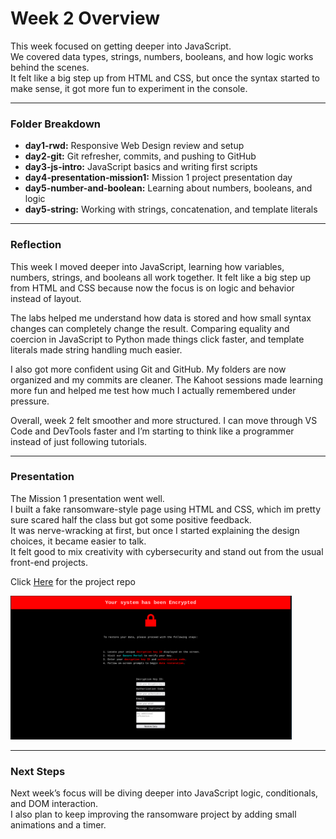 # Week 2 Overview

This week focused on getting deeper into JavaScript.  
We covered data types, strings, numbers, booleans, and how logic works behind the scenes.  
It felt like a big step up from HTML and CSS, but once the syntax started to make sense, it got more fun to experiment in the console.

---

### Folder Breakdown
- **day1-rwd:** Responsive Web Design review and setup  
- **day2-git:** Git refresher, commits, and pushing to GitHub  
- **day3-js-intro:** JavaScript basics and writing first scripts  
- **day4-presentation-mission1:** Mission 1 project presentation day  
- **day5-number-and-boolean:** Learning about numbers, booleans, and logic  
- **day5-string:** Working with strings, concatenation, and template literals  

---

### Reflection
This week I moved deeper into JavaScript, learning how variables, numbers, strings, and booleans all work together.
It felt like a big step up from HTML and CSS because now the focus is on logic and behavior instead of layout.

The labs helped me understand how data is stored and how small syntax changes can completely change the result.
Comparing equality and coercion in JavaScript to Python made things click faster, and template literals made string handling much easier.

I also got more confident using Git and GitHub. My folders are now organized and my commits are cleaner.
The Kahoot sessions made learning more fun and helped me test how much I actually remembered under pressure.

Overall, week 2 felt smoother and more structured. I can move through VS Code and DevTools faster and I’m starting to think like a programmer instead of just following tutorials.

---

### Presentation
The Mission 1 presentation went well.  
I built a fake ransomware-style page using HTML and CSS, which im pretty sure scared half the class but got some positive feedback.  
It was nerve-wracking at first, but once I started explaining the design choices, it became easier to talk.  
It felt good to mix creativity with cybersecurity and stand out from the usual front-end projects.

Click [Here](https://github.com/lolipop316/ransomware-simulation-ui) for the project repo

<img src="./ransomware-site.png" width="450">


---

### Next Steps
Next week’s focus will be diving deeper into JavaScript logic, conditionals, and DOM interaction.  
I also plan to keep improving the ransomware project by adding small animations and a timer.
